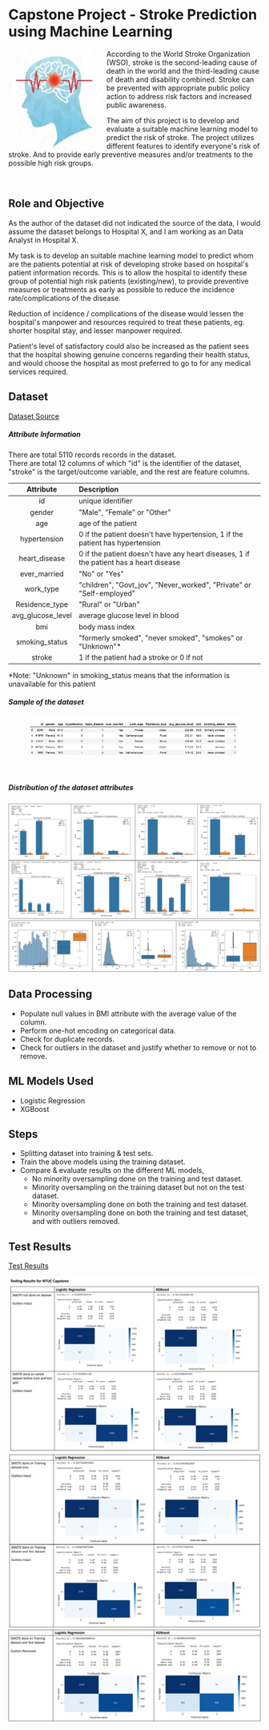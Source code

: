 # Capstone Project - Stroke Prediction using Machine Learning

<img align="left" height="200" src="images/stroke-img.jpg"/>

According to the World Stroke Organization (WSO), stroke is the second-leading cause of death in the world and the third-leading cause of death and disability combined. 
Stroke can be prevented with appropriate public policy action to address risk factors and increased public awareness.

The aim of this project is to develop and evaluate a suitable machine learning model to predict the risk of stroke. The project utilizes different features to identify everyone's risk of stroke. And to provide early preventive measures and/or treatments to the possible high risk groups.

<br>

## Role and Objective
As the author of the dataset did not indicated the source of the data, I would assume the dataset belongs to Hospital X, and I am working as an Data Analyst in Hospital X.

My task is to develop an suitable machine learning model to predict whom are the patients potential at risk of developing stroke based on hospital's patient information records.
This is to allow the hospital to identify these group of potential high risk patients (existing/new), to provide preventive measures or treatments as early as possible to reduce the incidence rate/complications of the disease.

Reduction of incidence / complications of the disease would lessen the hospital's manpower and resources required to treat these patients, eg. shorter hospital stay, and lesser manpower required.

Patient's level of satisfactory could also be increased as the patient sees that the hospital showing genuine concerns regarding their health status, and would choose the hospital as most preferred to go to for any medical services required.


## Dataset
[Dataset Source](https://www.kaggle.com/datasets/fedesoriano/stroke-prediction-dataset "Kaggle Home")

##### Attribute Information
There are total 5110 records records in the dataset.<br>
There are total 12 columns of which "id" is the identifier of the dataset, "stroke" is the target/outcome variable, and the rest are feature columns.

|Attribute|Description|
|:--:|:--|
|id|unique identifier|
|gender|"Male", "Female" or "Other"|
|age|age of the patient|
|hypertension|0 if the patient doesn't have hypertension, 1 if the patient has hypertension|
|heart_disease|0 if the patient doesn't have any heart diseases, 1 if the patient has a heart disease|
|ever_married|"No" or "Yes"|
|work_type|"children", "Govt_jov", "Never_worked", "Private" or "Self-employed"|
|Residence_type|"Rural" or "Urban"|
|avg_glucose_level|average glucose level in blood|
|bmi|body mass index|
|smoking_status|"formerly smoked", "never smoked", "smokes" or "Unknown"* |
|stroke|1 if the patient had a stroke or 0 if not|

*Note: "Unknown" in smoking_status means that the information is unavailable for this patient
<br clear="left"/>

##### Sample of the dataset
<figure>
    <img src="images/dataset-head1.jpg"/>
</figure>
<br clear="left"/>

##### Distribution of the dataset attributes

<img src="images/dataset-img0a.jpg"/>
<img src="images/dataset-img0b.jpg"/>
<br clear="left"/>

## Data Processing
* Populate null values in BMI attribute with the average value of the column.
* Perform one-hot encoding on categorical data.
* Check for duplicate records.
* Check for outliers in the dataset and justify whether to remove or not to remove.

## ML Models Used
- Logistic Regression
- XGBoost

## Steps
* Splitting dataset into training & test sets. 
* Train the above models using the training dataset.
* Compare & evaluate results on the different ML models, 
    - No minority oversampling done on the training and test dataset.
    - Minority oversampling on the training dataset but not on the test dataset.
    - Minority oversampling done on both the training and test dataset.
    - Minority oversampling done on both the training and test dataset, and with outliers removed.

## Test Results
[Test Results](FinalResults.pdf)

<img src="images/TestResult1.jpg"/>
<img src="images/TestResult2.jpg"/>
<img src="images/TestResult3.jpg"/>
